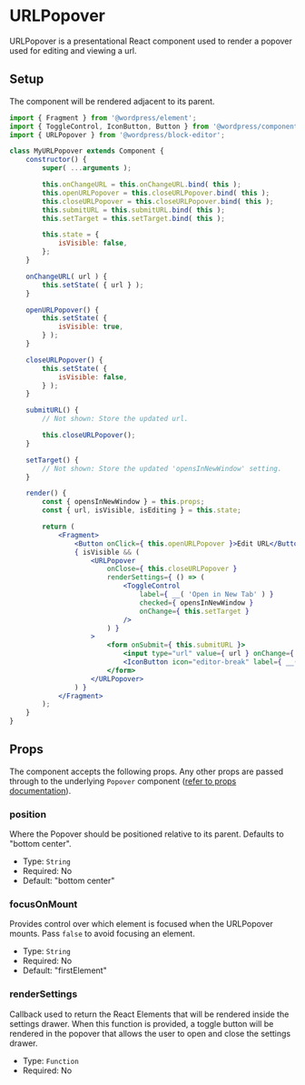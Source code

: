 URLPopover
===========

URLPopover is a presentational React component used to render a popover used for editing and viewing a url.

## Setup

The component will be rendered adjacent to its parent.

```jsx
import { Fragment } from '@wordpress/element';
import { ToggleControl, IconButton, Button } from '@wordpress/components';
import { URLPopover } from '@wordpress/block-editor';

class MyURLPopover extends Component {
	constructor() {
		super( ...arguments );

		this.onChangeURL = this.onChangeURL.bind( this );
		this.openURLPopover = this.closeURLPopover.bind( this );
		this.closeURLPopover = this.closeURLPopover.bind( this );
		this.submitURL = this.submitURL.bind( this );
		this.setTarget = this.setTarget.bind( this );

		this.state = {
			isVisible: false,
		};
	}

	onChangeURL( url ) {
		this.setState( { url } );
	}

	openURLPopover() {
		this.setState( {
			isVisible: true,
		} );
	}

	closeURLPopover() {
		this.setState( {
			isVisible: false,
		} );
	}

	submitURL() {
		// Not shown: Store the updated url.

		this.closeURLPopover();
	}

	setTarget() {
		// Not shown: Store the updated 'opensInNewWindow' setting.
	}

	render() {
		const { opensInNewWindow } = this.props;
		const { url, isVisible, isEditing } = this.state;

		return (
			<Fragment>
				<Button onClick={ this.openURLPopover }>Edit URL</Button>
				{ isVisible && (
					<URLPopover
						onClose={ this.closeURLPopover }
						renderSettings={ () => (
							<ToggleControl
								label={ __( 'Open in New Tab' ) }
								checked={ opensInNewWindow }
								onChange={ this.setTarget }
							/>
						) }
					>
						<form onSubmit={ this.submitURL }>
							<input type="url" value={ url } onChange={ this.onChangeURL } />
							<IconButton icon="editor-break" label={ __( 'Apply' ) } type="submit" />
						</form>
					</URLPopover>
				) }
			</Fragment>
		);
	}
}
```

## Props

The component accepts the following props. Any other props are passed through to the underlying `Popover` component ([refer to props documentation](/packages/components/src/popover/README.md)).

### position

Where the Popover should be positioned relative to its parent. Defaults to "bottom center".

- Type: `String`
- Required: No
- Default: "bottom center"

### focusOnMount

Provides control over which element is focused when the URLPopover mounts. Pass `false` to avoid focusing
an element.

- Type: `String`
- Required: No
- Default: "firstElement"

### renderSettings

Callback used to return the React Elements that will be rendered inside the settings drawer. When this function
is provided, a toggle button will be rendered in the popover that allows the user to open and close the settings
drawer.

- Type: `Function`
- Required: No
